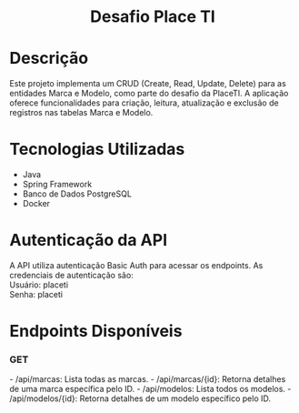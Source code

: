 <h1 align="center"> Desafio Place TI </h1>

# Descrição
Este projeto implementa um CRUD (Create, Read, Update, Delete) para as entidades Marca e Modelo, como parte do desafio da PlaceTI. A aplicação oferece funcionalidades para criação, leitura, atualização e exclusão de registros nas tabelas Marca e Modelo.

# Tecnologias Utilizadas
* Java
* Spring Framework
* Banco de Dados PostgreSQL
* Docker

# Autenticação da API

A API utiliza autenticação Basic Auth para acessar os endpoints. As credenciais de autenticação são: <br>
Usuário: placeti <br>
Senha: placeti <br>

# Endpoints Disponíveis

<h3> GET </h3>
- /api/marcas: Lista todas as marcas.
- /api/marcas/{id}: Retorna detalhes de uma marca específica pelo ID.
- /api/modelos: Lista todos os modelos.
- /api/modelos/{id}: Retorna detalhes de um modelo específico pelo ID.
